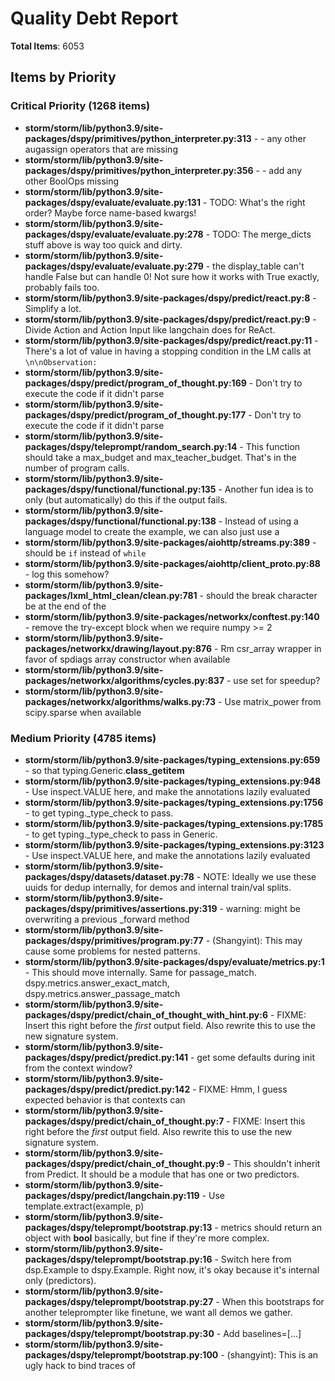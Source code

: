 # Quality Debt Report

**Total Items**: 6053

## Items by Priority

### Critical Priority (1268 items)

- **storm/storm/lib/python3.9/site-packages/dspy/primitives/python_interpreter.py:313** - - any other augassign operators that are missing
- **storm/storm/lib/python3.9/site-packages/dspy/primitives/python_interpreter.py:356** - - add any other BoolOps missing
- **storm/storm/lib/python3.9/site-packages/dspy/evaluate/evaluate.py:131** - TODO: What's the right order? Maybe force name-based kwargs!
- **storm/storm/lib/python3.9/site-packages/dspy/evaluate/evaluate.py:278** - TODO: The merge_dicts stuff above is way too quick and dirty.
- **storm/storm/lib/python3.9/site-packages/dspy/evaluate/evaluate.py:279** - the display_table can't handle False but can handle 0! Not sure how it works with True exactly, probably fails too.
- **storm/storm/lib/python3.9/site-packages/dspy/predict/react.py:8** - Simplify a lot.
- **storm/storm/lib/python3.9/site-packages/dspy/predict/react.py:9** - Divide Action and Action Input like langchain does for ReAct.
- **storm/storm/lib/python3.9/site-packages/dspy/predict/react.py:11** - There's a lot of value in having a stopping condition in the LM calls at `\n\nObservation:`
- **storm/storm/lib/python3.9/site-packages/dspy/predict/program_of_thought.py:169** - Don't try to execute the code if it didn't parse
- **storm/storm/lib/python3.9/site-packages/dspy/predict/program_of_thought.py:177** - Don't try to execute the code if it didn't parse
- **storm/storm/lib/python3.9/site-packages/dspy/teleprompt/random_search.py:14** - This function should take a max_budget and max_teacher_budget. That's in the number of program calls.
- **storm/storm/lib/python3.9/site-packages/dspy/functional/functional.py:135** - Another fun idea is to only (but automatically) do this if the output fails.
- **storm/storm/lib/python3.9/site-packages/dspy/functional/functional.py:138** - Instead of using a language model to create the example, we can also just use a
- **storm/storm/lib/python3.9/site-packages/aiohttp/streams.py:389** - should be `if` instead of `while`
- **storm/storm/lib/python3.9/site-packages/aiohttp/client_proto.py:88** - log this somehow?
- **storm/storm/lib/python3.9/site-packages/lxml_html_clean/clean.py:781** - should the break character be at the end of the
- **storm/storm/lib/python3.9/site-packages/networkx/conftest.py:140** - remove the try-except block when we require numpy >= 2
- **storm/storm/lib/python3.9/site-packages/networkx/drawing/layout.py:876** - Rm csr_array wrapper in favor of spdiags array constructor when available
- **storm/storm/lib/python3.9/site-packages/networkx/algorithms/cycles.py:837** - use set for speedup?
- **storm/storm/lib/python3.9/site-packages/networkx/algorithms/walks.py:73** - Use matrix_power from scipy.sparse when available

### Medium Priority (4785 items)

- **storm/storm/lib/python3.9/site-packages/typing_extensions.py:659** - so that typing.Generic.__class_getitem__
- **storm/storm/lib/python3.9/site-packages/typing_extensions.py:948** - Use inspect.VALUE here, and make the annotations lazily evaluated
- **storm/storm/lib/python3.9/site-packages/typing_extensions.py:1756** - to get typing._type_check to pass.
- **storm/storm/lib/python3.9/site-packages/typing_extensions.py:1785** - to get typing._type_check to pass in Generic.
- **storm/storm/lib/python3.9/site-packages/typing_extensions.py:3123** - Use inspect.VALUE here, and make the annotations lazily evaluated
- **storm/storm/lib/python3.9/site-packages/dspy/datasets/dataset.py:78** - NOTE: Ideally we use these uuids for dedup internally, for demos and internal train/val splits.
- **storm/storm/lib/python3.9/site-packages/dspy/primitives/assertions.py:319** - warning: might be overwriting a previous _forward method
- **storm/storm/lib/python3.9/site-packages/dspy/primitives/program.py:77** - (Shangyint): This may cause some problems for nested patterns.
- **storm/storm/lib/python3.9/site-packages/dspy/evaluate/metrics.py:1** - This should move internally. Same for passage_match. dspy.metrics.answer_exact_match, dspy.metrics.answer_passage_match
- **storm/storm/lib/python3.9/site-packages/dspy/predict/chain_of_thought_with_hint.py:6** - FIXME: Insert this right before the *first* output field. Also rewrite this to use the new signature system.
- **storm/storm/lib/python3.9/site-packages/dspy/predict/predict.py:141** - get some defaults during init from the context window?
- **storm/storm/lib/python3.9/site-packages/dspy/predict/predict.py:142** - FIXME: Hmm, I guess expected behavior is that contexts can
- **storm/storm/lib/python3.9/site-packages/dspy/predict/chain_of_thought.py:7** - FIXME: Insert this right before the *first* output field. Also rewrite this to use the new signature system.
- **storm/storm/lib/python3.9/site-packages/dspy/predict/chain_of_thought.py:9** - This shouldn't inherit from Predict. It should be a module that has one or two predictors.
- **storm/storm/lib/python3.9/site-packages/dspy/predict/langchain.py:119** - Use template.extract(example, p)
- **storm/storm/lib/python3.9/site-packages/dspy/teleprompt/bootstrap.py:13** - metrics should return an object with __bool__ basically, but fine if they're more complex.
- **storm/storm/lib/python3.9/site-packages/dspy/teleprompt/bootstrap.py:16** - Switch here from dsp.Example to dspy.Example. Right now, it's okay because it's internal only (predictors).
- **storm/storm/lib/python3.9/site-packages/dspy/teleprompt/bootstrap.py:27** - When this bootstraps for another teleprompter like finetune, we want all demos we gather.
- **storm/storm/lib/python3.9/site-packages/dspy/teleprompt/bootstrap.py:30** - Add baselines=[...]
- **storm/storm/lib/python3.9/site-packages/dspy/teleprompt/bootstrap.py:100** - (shangyint): This is an ugly hack to bind traces of
